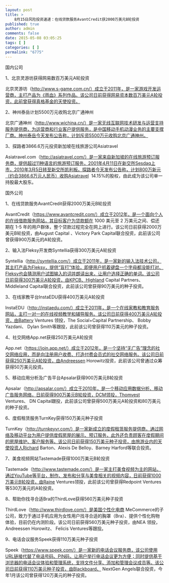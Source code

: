 ```yaml
---
layout: post
title: >
    8月15日风险投资速递：在线贷款服务AvantCredit获2000万美元B轮投资
published: true
author: admin
comments: false
date: 2015-05-08 03:05:25
tags: [ ]
categories: [ ]
permalink: "6775"
---
```



国内公司

1、北京灵游坊获得网易数百万美元A轮投资

北京灵游坊（http://www.s-game.com.cn/）成立于2011年，是一家游戏开发运营商，主打产品为《雨血》系列作品。该公司日前获得网易资本数百万美元A轮投资，此前曾获得真格基金的天使投资。

2、神州泰岳计划5500万元收购北京广通神州

北京广通神州（http://www.wichina.cn/）是一家无线互联网技术研发与运营支持服务提供商，为运营商和行业客户提供服务，是中国移动手机动漫业务的主要支撑厂商。神州泰岳今天发布公告称，计划斥资5500万元收购北京广通神州。

3、探路者3866.6万元投资新加坡在线旅游公司Asiatravel

Asiatravel.com（http://asiatravel.com/）是一家来自新加坡的在线旅游预订服务商，提供超过11种语言的旅游预订服务，2001年4月11日在新交所Sesdaq上市，2010年3月5日转至新交所凯利板。探路者今天发布公告称，计划800万新元（约合3866.6万元人民币）收购Asiatravel  14.15%的股权，由此成为该公司单一持股最大股东。

国外公司

1、在线贷款服务AvantCredit获得2000万美元B轮投资

AvantCredit（https://www.avantcredit.com/）成立于2012年，是一个面向个人的在线借款服务网站，其目标客户为贷款额在 1000 美元至 2 万美元之间、偿还期在 1-5 年的用户群体，整个贷款过程完全在网上进行。该公司日前获得2000万美元B轮投资，由August Capital 、Victory Park Capital联合投资，此前该公司曾获得900万美元的A轮投资。

2、输入法Fleksy开发商Syntellia获得300万美元A轮投资

Syntellia（http://syntellia.com/）成立于2011年，是一家新的输入法技术公司，其主打产品为Fleksy，提供“盲打”体验，即便用户抓着键盘一个字母都没能打对、Fleksy也会猜测用户试图输入的词并朗读出来，让用户选择正确的单词。该公司日前获得300万美元A轮投资，由KPCB、Highland Capital Partners、Middleland Capital联合投资，此前该公司曾获得90万美元的种子投资。

3、在线家教平台InstaEDU获得400万美元A轮投资

InstaEDU（http://instaedu.com/）成立于2011年，是一个在线家教和教育服务网站，主打一对一的在线视频教学和辅导服务。该公司日前获得400万美元A轮投资，由Battery Ventures 领投，The Social+Capital Partnership、 Bobby Yazdani、 Dylan Smith等跟投，此前该公司曾获得110万美元的种子投资。

4、社交网络App.net获得250万美元A轮投资

App.net（https://join.app.net/）成立于2012年，是一个坚持“无广告”理念的社交网络应用，而是向注册用户收费、打造付费会员式的社交网络服务。该公司日前获得250万美元A轮投资，由Andreessen Horowitz投资，此前该公司曾通过众筹获得50万美元投资。

5、移动应用分析及广告平台Apsalar获得900万美元B轮投资

Apsalar（http://apsalar.com/）成立于2010年，是一个移动应用数据分析、移动广告服务网络，日前获得900万美元B轮投资，DCM领投，Thomvest Ventures、 DN Capital跟投，此前该公司曾获得500万美元A轮投资和80万美元的种子投资。

6、度假租赁服务TurnKey获得150万美元种子投资

TurnKey（http://turnkeyvr.com/）是一家新成立的度假租赁服务提供商，通过网络及移动平台为用户提供度假房屋的展示、预订服务，此外还负责顾客在度假期间的房屋维护、客户服务等。该公司日前获得150万美元种子投资，由旅游业内的天使投资人Richard Barton、Alexis De Belloy、Barney Harford等联合投资。

7、美食视频网站Tastemade获得1000万美元B轮投资

Tastemade（http://www.tastemade.com/）是一家主打美食视频为主的网站，通过YouTube等平台，制作、发布和分享与美食相关的视频内容，日前获得1000万美元B轮投资，由Raine Ventures领投，此前该公司曾获得Redpoint Ventures等530万美元的A轮投资。

8、帮助你找寻合适Bra的ThirdLove获得560万美元种子投资

ThirdLove（http://www.thirdlove.com/）是美国个性化电商 MeCommerce的子公司，致力于通过手机应用为女性用户找寻合适的胸罩（Bra）、提供个性化购物体验，目前仍在内测阶段。该公司日前获得560万美元种子投资，由NEA 领投，Andreessen Horowitz、 Felicis Ventures等跟投。

9、电话会议服务Speek获得110万美元种子投资

Speek（https://www.speek.com/）是一家新的电话会议服务商，该公司使用URL链接代替了电话号码、PIN码，让用户举行电话会议更为方便；同时提供基于浏览器的电话会议体验和管理系统，支持文件分享、添加和管理会议成员等。该公司日前获得110万美元种子投资，由Blackboard、 NextGen Angels联合投资，今年1月该公司曾获得120万美元的种子投资。